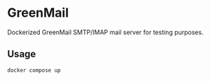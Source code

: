 # GreenMail

Dockerized GreenMail SMTP/IMAP mail server for testing purposes.

## Usage

```bash
docker compose up
```
